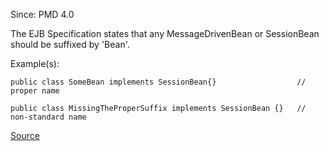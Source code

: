 Since: PMD 4.0

The EJB Specification states that any MessageDrivenBean or SessionBean should be suffixed by 'Bean'.

Example(s):
```
public class SomeBean implements SessionBean{}					// proper name

public class MissingTheProperSuffix implements SessionBean {}  	// non-standard name
```

[Source](https://pmd.github.io/pmd-5.6.1/pmd-java/rules/java/j2ee.html#MDBAndSessionBeanNamingConvention)
